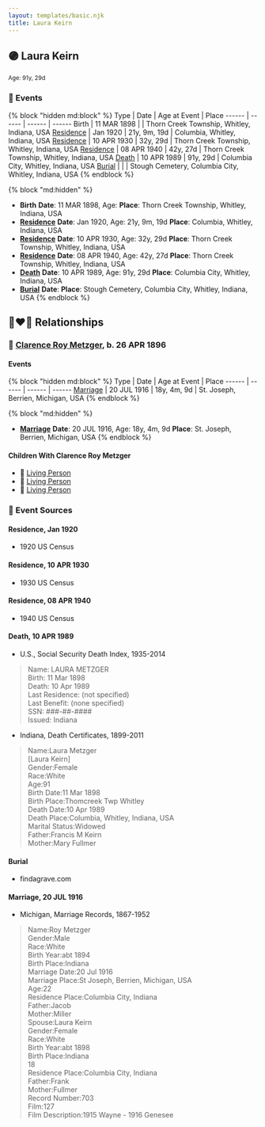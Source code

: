```yaml
---
layout: templates/basic.njk
title: Laura Keirn
---
```

## 🟣 Laura Keirn
<small>Age: 91y, 29d</small>


### 📆 Events

{% block "hidden md:block" %}
Type | Date | Age at Event | Place
------ | ------ | ------ | ------
Birth | 11 MAR 1898 |  | Thorn Creek Township, Whitley, Indiana, USA
[Residence](#event-event-0) | Jan 1920 | 21y, 9m, 19d | Columbia, Whitley, Indiana, USA
[Residence](#event-event-1) | 10 APR 1930 | 32y, 29d | Thorn Creek Township, Whitley, Indiana, USA
[Residence](#event-event-2) | 08 APR 1940 | 42y, 27d | Thorn Creek Township, Whitley, Indiana, USA
[Death](#event-event-7) | 10 APR 1989 | 91y, 29d | Columbia City, Whitley, Indiana, USA
[Burial](#event-event-8) |  |  | Stough Cemetery, Columbia City, Whitley, Indiana, USA
{% endblock %}

{% block "md:hidden" %}
- **Birth**
**Date**: 11 MAR 1898, Age:
**Place**: Thorn Creek Township, Whitley, Indiana, USA
- **[Residence](#event-event-0)**
**Date**: Jan 1920, Age: 21y, 9m, 19d
**Place**: Columbia, Whitley, Indiana, USA
- **[Residence](#event-event-1)**
**Date**: 10 APR 1930, Age: 32y, 29d
**Place**: Thorn Creek Township, Whitley, Indiana, USA
- **[Residence](#event-event-2)**
**Date**: 08 APR 1940, Age: 42y, 27d
**Place**: Thorn Creek Township, Whitley, Indiana, USA
- **[Death](#event-event-7)**
**Date**: 10 APR 1989, Age: 91y, 29d
**Place**: Columbia City, Whitley, Indiana, USA
- **[Burial](#event-event-8)**
**Date**:
**Place**: Stough Cemetery, Columbia City, Whitley, Indiana, USA
{% endblock %}

## 👩‍❤️‍👨 Relationships

### 🔵 [Clarence Roy Metzger](/people/6/64680964), b. 26 APR 1896

#### Events

{% block "hidden md:block" %}
Type | Date | Age at Event | Place
------ | ------ | ------ | ------
[Marriage](#event-family-0-event-0) | 20 JUL 1916 | 18y, 4m, 9d | St. Joseph, Berrien, Michigan, USA
{% endblock %}

{% block "md:hidden" %}
- **[Marriage](#event-family-0-event-0)**
**Date**: 20 JUL 1916, Age: 18y, 4m, 9d
**Place**: St. Joseph, Berrien, Michigan, USA
{% endblock %}

#### Children With Clarence Roy Metzger
* 🔵 [Living Person](/people/9/91456448)
* 🔵 [Living Person](/people/9/97320868)
* 🔵 [Living Person](/people/5/51872304)
### 📰 Event Sources

#### <a id="event-event-0"></a> Residence, Jan 1920
* 1920 US Census

#### <a id="event-event-1"></a> Residence, 10 APR 1930
* 1930 US Census

#### <a id="event-event-2"></a> Residence, 08 APR 1940
* 1940 US Census

#### <a id="event-event-7"></a> Death, 10 APR 1989
* U.S., Social Security Death Index, 1935-2014
>   
  > Name: LAURA METZGER  
  > Birth: 11 Mar 1898  
  > Death: 10 Apr 1989  
  > Last Residence: (not specified)  
  > Last Benefit: (none specified)  
  > SSN: ###-##-####  
  > Issued: Indiana
* Indiana, Death Certificates, 1899-2011
>   
  > Name:Laura Metzger  
  > [Laura Keirn]   
  > Gender:Female  
  > Race:White  
  > Age:91  
  > Birth Date:11 Mar 1898  
  > Birth Place:Thomcreek Twp Whitley  
  > Death Date:10 Apr 1989  
  > Death Place:Columbia, Whitley, Indiana, USA  
  > Marital Status:Widowed  
  > Father:Francis M Keirn  
  > Mother:Mary Fullmer

#### <a id="event-event-8"></a> Burial
* findagrave.com

#### <a id="event-family-0-event-0"></a> Marriage, 20 JUL 1916
* Michigan, Marriage Records, 1867-1952
>   
  > Name:Roy Metzger  
  > Gender:Male  
  > Race:White  
  > Birth Year:abt 1894  
  > Birth Place:Indiana  
  > Marriage Date:20 Jul 1916  
  > Marriage Place:St Joseph, Berrien, Michigan, USA  
  > Age:22  
  > Residence Place:Columbia City, Indiana  
  > Father:Jacob  
  > Mother:Miller  
  > Spouse:Laura Keirn  
  > Gender:Female  
  > Race:White  
  > Birth Year:abt 1898  
  > Birth Place:Indiana  
  > 18  
  > Residence Place:Columbia City, Indiana  
  > Father:Frank  
  > Mother:Fullmer  
  > Record Number:703  
  > Film:127  
  > Film Description:1915 Wayne - 1916 Genesee